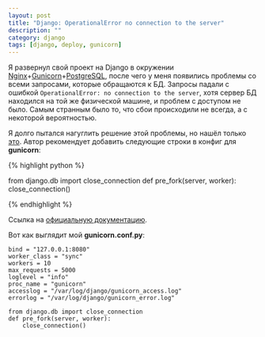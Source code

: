 ```yaml
---
layout: post
title: "Django: OperationalError no connection to the server"
description: ""
category: django
tags: [django, deploy, gunicorn]
---
```



<link rel="stylesheet" href="/pygments.css"/>

Я развернул свой проект на Django в окружении [Nginx](http://nginx.org/ru/)+[Gunicorn](http://gunicorn.org/)+[PostgreSQL](http://www.postgresql.org/), после чего у меня появились проблемы со всеми запросами, которые обращаются к БД. Запросы падали с ошибкой `OperationalError: no connection to the server`, хотя сервер БД находился на той же физической машине, и проблем с доступом не было. Самым странным было то, что сбои происходили не всегда, а с некоторой вероятностью.

Я долго пытался нагуглить решение этой проблемы, но нашёл только [это](http://lists.gunicorn.org/user/0029.html). Автор рекомендует добавить следующие строки в конфиг для **gunicorn**:

{% highlight python %}

from django.db import close_connection
def pre_fork(server, worker):
    close_connection()

{% endhighlight %}

Ссылка на [официальную документацию](http://docs.gunicorn.org/en/latest/configure.html#pre-fork).

Вот как выглядит мой **gunicorn.conf.py**:

    bind = "127.0.0.1:8080"
    worker_class = "sync"
    workers = 10
    max_requests = 5000
    loglevel = "info"
    proc_name = "gunicorn"
    accesslog = "/var/log/django/gunicorn_access.log"
    errorlog = "/var/log/django/gunicorn_error.log"

    from django.db import close_connection
    def pre_fork(server, worker):
        close_connection()
    